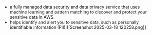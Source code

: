 - a fully managed data security and data privacy service that uses machine learning and pattern matching to discover and protect your sensitive data in AWS.
- helps identify and alert you to sensitive data, such as personally identifiable information (PII)![[Screenshot 2025-03-18 120258.png]]